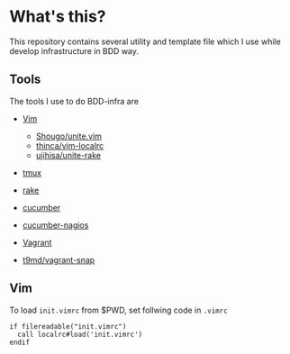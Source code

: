 What's this?
==================================
This repository contains several utility and template file which I use while develop infrastructure in BDD way.

## Tools
The tools I use to do BDD-infra are

* [Vim](http://www.vim.org/)
  * [Shougo/unite.vim](https://github.com/Shougo/unite.vim)
  * [thinca/vim-localrc](https://github.com/thinca/vim-localrc)
  * [ujihisa/unite-rake](https://github.com/ujihisa/unite-rake)

* [tmux](http://tmux.sourceforge.net/)

* [rake](http://rake.rubyforge.org/)

* [cucumber](http://github.com/KieranP)
* [cucumber-nagios](http://auxesis.github.com/cucumber-nagios/)

* [Vagrant](http://vagrantup.com/)
* [t9md/vagrant-snap](https://github.com/t9md/vagrant-snap)

## Vim
To load `init.vimrc` from $PWD, set follwing code in `.vimrc`

    if filereadable("init.vimrc")
      call localrc#load('init.vimrc')
    endif

